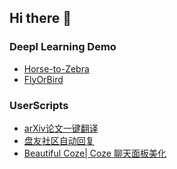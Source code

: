 ## Hi there 👋

<!--
**xx025/xx025** is a ✨ _special_ ✨ repository because its `README.md` (this file) appears on your GitHub profile.

Here are some ideas to get you started:

- 🔭 I’m currently working on ...
- 🌱 I’m currently learning ...
- 👯 I’m looking to collaborate on ...
- 🤔 I’m looking for help with ...
- 💬 Ask me about ...
- 📫 How to reach me: ...
- 😄 Pronouns: ...
- ⚡ Fun fact: ...
-->


### Deepl Learning Demo

- [Horse-to-Zebra](https://github.com/xx025/Horse-to-Zebra)
- [FlyOrBird](https://github.com/xx025/FlyOrBird)

### UserScripts

- [arXiv论文一键翻译](arxiv_org/README.md)
- [盘友社区自动回复](panyoubbs_com/README.md)
- [Beautiful Coze| Coze 聊天面板美化](coze_com/README.md)
